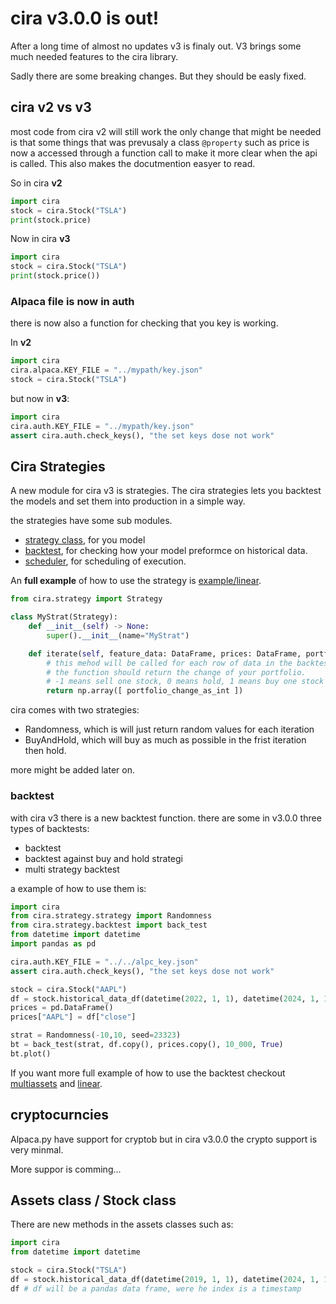 
# cira v3.0.0 is out!

After a long time of almost no updates v3 is finaly out. 
V3 brings some much needed features to the cira library. 

Sadly there are some breaking changes. 
But they should be easly fixed. 

## cira v2 vs v3 

most code from cira v2 will still work the only change that might be needed is that some things that was prevusaly a class `@property` such as price is 
now a accessed through a function call to make it more clear when the api is called. This also makes the docutmention easyer to read. 

So in cira **v2**

```python
import cira
stock = cira.Stock("TSLA")
print(stock.price)
```
Now in cira **v3** 
```python
import cira
stock = cira.Stock("TSLA")
print(stock.price())
```

### Alpaca file is now in auth 

there is now also a function for checking that you key is working. 

In **v2** 
```python
import cira
cira.alpaca.KEY_FILE = "../mypath/key.json"
stock = cira.Stock("TSLA")
```

but now in **v3**:

```python 
import cira
cira.auth.KEY_FILE = "../mypath/key.json"
assert cira.auth.check_keys(), "the set keys dose not work"
```


## Cira Strategies

A new module for cira v3 is strategies.
The cira strategies lets you backtest the models and set them into production in a simple way. 

the strategies have some sub modules. 

* [strategy class](../../cira/strategy/strategy.py), for you model
* [backtest](../../cira/strategy/backtest.py), for checking how your model preformce on historical data. 
* [scheduler](../../cira/strategy/scheduler.py), for scheduling of execution.


An **full example** of how to use the strategy is [example/linear](../../examples/linear.ipynb). 


```python
from cira.strategy import Strategy

class MyStrat(Strategy):
    def __init__(self) -> None:
        super().__init__(name="MyStrat")

    def iterate(self, feature_data: DataFrame, prices: DataFrame, portfolio: np.ndarray, cash:float) -> np.ndarray:
        # this mehod will be called for each row of data in the backtest 
        # the function should return the change of your portfolio. 
        # -1 means sell one stock, 0 means hold, 1 means buy one stock
        return np.array([ portfolio_change_as_int ]) 
```

cira comes with two strategies: 

* Randomness, which is will just return random values for each iteration
* BuyAndHold, which will buy as much as possible in the frist iteration then hold.

more might be added later on. 

### backtest

with cira v3 there is a new backtest function. 
there are some in v3.0.0 three types of backtests:
 
* backtest 
* backtest against buy and hold strategi 
* multi strategy backtest 

a example of how to use them is: 

```python
import cira
from cira.strategy.strategy import Randomness
from cira.strategy.backtest import back_test
from datetime import datetime
import pandas as pd

cira.auth.KEY_FILE = "../../alpc_key.json"
assert cira.auth.check_keys(), "the set keys dose not work"

stock = cira.Stock("AAPL")
df = stock.historical_data_df(datetime(2022, 1, 1), datetime(2024, 1, 1))
prices = pd.DataFrame()
prices["AAPL"] = df["close"]

strat = Randomness(-10,10, seed=23323)
bt = back_test(strat, df.copy(), prices.copy(), 10_000, True)
bt.plot()
```

If you want more full example of how to use the backtest checkout 
[multiassets](../../examples/multi_assets.ipynb) and 
[linear](../../examples/linear.ipynb).


## cryptocurncies 

Alpaca.py have support for cryptob but in cira v3.0.0 the crypto support is very minmal. 

More suppor is comming... 

## Assets class / Stock class 

There are new methods in the assets classes such as: 

```python
import cira
from datetime import datetime

stock = cira.Stock("TSLA")
df = stock.historical_data_df(datetime(2019, 1, 1), datetime(2024, 1, 1))
df # df will be a pandas data frame, were he index is a timestamp  
```